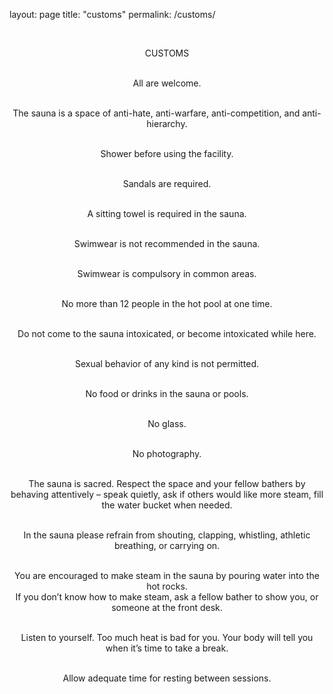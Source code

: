 layout: page
title: "customs"
permalink: /customs/

<!DOCTYPE html>

<font color="">

<html>

<head>

<title>Washington Baths</title>

<link href="app.css" rel="stylesheet" />
</head>

<body><center>

<br>

CUSTOMS<br><br>

All are welcome.<br><br>

The sauna is a space of anti-hate, anti-warfare, anti-competition, and anti-hierarchy.<br><br>

Shower before using the facility.<br><br>

Sandals are required.<br><br>

A sitting towel is required in the sauna.<br><br>

Swimwear is not recommended in the sauna.<br><br>

Swimwear is compulsory in common areas.<br><br>

No more than 12 people in the hot pool at one time.<br><br>

Do not come to the sauna intoxicated, or become intoxicated while here.<br><br>

Sexual behavior of any kind is not permitted.<br><br>

No food or drinks in the sauna or pools.<br><br>

No glass.<br><br>

No photography.<br><br>

The sauna is sacred. Respect the space and your fellow bathers by behaving attentively – speak quietly, ask if others would like more steam, fill the water bucket when needed.<br><br>

In the sauna please refrain from shouting, clapping, whistling, athletic breathing, or carrying on.<br><br>

You are encouraged to make steam in the sauna by pouring water into the hot rocks.<br> 
If you don’t know how to make steam, ask a fellow bather to show you, or someone at the front desk.<br><br>

Listen to yourself. Too much heat is bad for you. Your body will tell you<br>
when it’s time to take a break.<br><br>

Allow adequate time for resting between sessions.<br><br>



</body>

</html>
